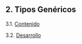 ## 2. Tipos Genéricos

3.1. [Contenido](./Capitulos/3_Tipos_Genericos/3_1_Contenido.md)

3.2. [Desarrollo](./Capitulos/3_Tipos_Genericos/3_2_Desarrollo.md)
